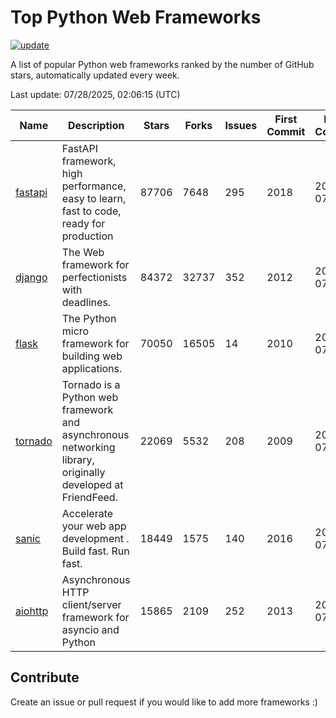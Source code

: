 # Top Python Web Frameworks

[![update](https://github.com/sunnysid3up/python-web-frameworks/actions/workflows/update.yml/badge.svg)](https://github.com/sunnysid3up/python-web-frameworks/actions/workflows/update.yml)

A list of popular Python web frameworks ranked by the number of GitHub stars, automatically updated every week.

Last update: 07/28/2025, 02:06:15 (UTC)

| Name          | Description          | Stars                     | Forks          | Issues               | First Commit        | Last Commit         |
|---------------|----------------------|---------------------------|----------------|----------------------|---------------------|---------------------|
| [fastapi](https://github.com/fastapi/fastapi) | FastAPI framework, high performance, easy to learn, fast to code, ready for production | 87706 | 7648 | 295 | 2018 | 2025-07-28 |
| [django](https://github.com/django/django) | The Web framework for perfectionists with deadlines. | 84372 | 32737 | 352 | 2012 | 2025-07-28 |
| [flask](https://github.com/pallets/flask) | The Python micro framework for building web applications. | 70050 | 16505 | 14 | 2010 | 2025-07-28 |
| [tornado](https://github.com/tornadoweb/tornado) | Tornado is a Python web framework and asynchronous networking library, originally developed at FriendFeed. | 22069 | 5532 | 208 | 2009 | 2025-07-27 |
| [sanic](https://github.com/sanic-org/sanic) |  Accelerate your web app development . Build fast. Run fast. | 18449 | 1575 | 140 | 2016 | 2025-07-26 |
| [aiohttp](https://github.com/aio-libs/aiohttp) | Asynchronous HTTP client/server framework for asyncio and Python | 15865 | 2109 | 252 | 2013 | 2025-07-27 |

## Contribute 

Create an issue or pull request if you would like to add more frameworks :)